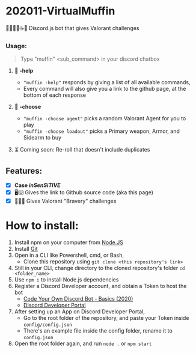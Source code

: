 # 202011-VirtualMuffin
🤠🔫🍨🍦☕🥞 Discord.js bot that gives Valorant challenges

### Usage:
> Type "muffin" <command> <sub_command> in your discord chatbox

1. 🐙 **-help**
   - `"muffin -help"` responds by giving a list of all available commands,
   - Every command will also give you a link to the github page, at the bottom of each response

2. 🍰 **-choose**
   - `"muffin -choose agent"` picks a random Valorant Agent for you to play
   - `"muffin -choose loadout"` picks a Primary weapon, Armor, and Sidearm to buy

3. ⏳ Coming soon: Re-roll that doesn't include duplicates


## Features:
- [x] **Case *inSenSiTIVE***
- [x] 🖥⌨ Gives the link to Github source code (aka this page)
- [x] 💂‍♂️🙏 Gives Valorant "Bravery" challenges

# How to install:
1. Install npm on your computer from [Node.JS](https://nodejs.org/en/)
2. Install [Git](https://git-scm.com/)
3. Open in a CLI like Powershell, cmd, or Bash,
   - Clone this repository using `git clone <this repository's link>`
4. Still in your CLI, change directory to the cloned repository's folder `cd <folder_name>`
5. Use `npm i` to install Node.js dependencies 
6. Register a Discord Developer account, and obtain a Token to host the bot 
   - [Code Your Own Discord Bot - Basics (2020)](https://www.youtube.com/watch?reload=9&v=j_sD9udZnCk)
   - [Discord Developer Portal](https://discord.com/login?redirect_to=%2Fdevelopers%2Fapplications)
7. After setting up an App on Discord Developer Portal, 
   - Go to the root folder of the repository, and paste your Token inside `config/config.json`
   - There's an example file inside the config folder, rename it to `config.json`
8. Open the root folder again, and run `node .` or `npm start`
